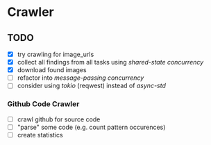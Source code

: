 # Crawler

## TODO

- [x] try crawling for image_urls
- [x] collect all findings from all tasks using _shared-state concurrency_
- [x] download found images
- [ ] refactor into _message-passing concurrency_
- [ ] consider using _tokio_ (reqwest) instead of _async-std_

### Github Code Crawler

- [ ] crawl github for source code
- [ ] "parse" some code (e.g. count pattern occurences)
- [ ] create statistics
